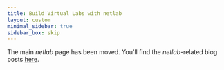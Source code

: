 ```yaml
---
title: Build Virtual Labs with netlab
layout: custom
minimal_sidebar: true
sidebar_box: skip
---
```

The main _netlab_ page has been moved. You'll find the _netlab_-related blog posts [here](/tag/netlab/).
